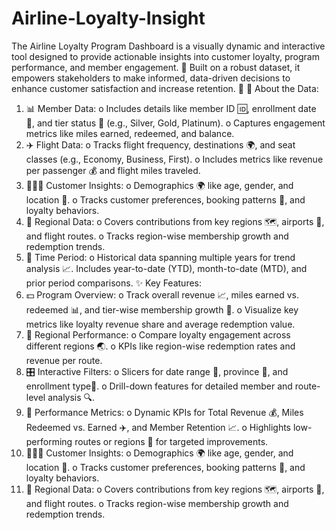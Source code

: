 # Airline-Loyalty-Insight
The Airline Loyalty Program Dashboard is a visually dynamic and interactive tool designed to provide actionable insights into customer loyalty, program performance, and member engagement. 
🎯 Built on a robust dataset, it empowers stakeholders to make informed, data-driven decisions to enhance customer satisfaction and increase retention. 🚀
📂 About the Data:
1.	📊 Member Data:
o	Includes details like member ID 🆔, enrollment date 📆, and tier status 🏅 (e.g., Silver, Gold, Platinum).
o	Captures engagement metrics like miles earned, redeemed, and balance.
2.	✈️ Flight Data:
o	Tracks flight frequency, destinations 🌍, and seat classes (e.g., Economy, Business, First).
o	Includes metrics like revenue per passenger 💰 and flight miles traveled.
3.	🧑‍🤝‍🧑 Customer Insights:
o	Demographics 🌍 like age, gender, and location 📍.
o	Tracks customer preferences, booking patterns 📅, and loyalty behaviors.
4.	📍 Regional Data:
o	Covers contributions from key regions 🗺️, airports 🛫, and flight routes.
o	Tracks region-wise membership growth and redemption trends.
5.	📅 Time Period:
o	Historical data spanning multiple years for trend analysis
📈.	Includes year-to-date (YTD), month-to-date (MTD), and prior period comparisons.
✨ Key Features:
1.	💵 Program Overview:
o	Track overall revenue 📈, miles earned vs. redeemed 📊, and tier-wise membership growth 🏅.
o	Visualize key metrics like loyalty revenue share and average redemption value.
2.	📍 Regional Performance:
o	Compare loyalty engagement across different regions 🌏.
o	KPIs like region-wise redemption rates and revenue per route.
3.	🎛️ Interactive Filters:
o	Slicers for date range 📅, province 🏅, and enrollment type🛫.
o	Drill-down features for detailed member and route-level analysis 🔍.
4.	📌 Performance Metrics:
o	Dynamic KPIs for Total Revenue 💰, Miles Redeemed vs. Earned ✈️, and Member Retention 📈.
o	Highlights low-performing routes or regions 🚨 for targeted improvements.
5.	🧑‍🤝‍🧑 Customer Insights:
o	Demographics 🌍 like age, gender, and location 📍.
o	Tracks customer preferences, booking patterns 📅, and loyalty behaviors.
6.	📍 Regional Data:
o	Covers contributions from key regions 🗺️, airports 🛫, and flight routes.
o	Tracks region-wise membership growth and redemption trends.

